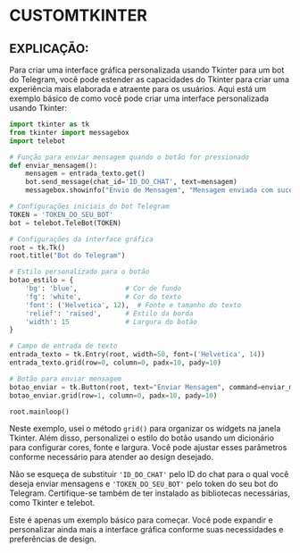 # CUSTOMTKINTER
## EXPLICAÇÃO:
Para criar uma interface gráfica personalizada usando Tkinter para um bot do Telegram, você pode estender as capacidades do Tkinter para criar uma experiência mais elaborada e atraente para os usuários. Aqui está um exemplo básico de como você pode criar uma interface personalizada usando Tkinter:

```python
import tkinter as tk
from tkinter import messagebox
import telebot

# Função para enviar mensagem quando o botão for pressionado
def enviar_mensagem():
    mensagem = entrada_texto.get()
    bot.send_message(chat_id='ID_DO_CHAT', text=mensagem)
    messagebox.showinfo("Envio de Mensagem", "Mensagem enviada com sucesso!")

# Configurações iniciais do bot Telegram
TOKEN = 'TOKEN_DO_SEU_BOT'
bot = telebot.TeleBot(TOKEN)

# Configurações da interface gráfica
root = tk.Tk()
root.title("Bot do Telegram")

# Estilo personalizado para o botão
botao_estilo = {
    'bg': 'blue',            # Cor de fundo
    'fg': 'white',           # Cor do texto
    'font': ('Helvetica', 12),  # Fonte e tamanho do texto
    'relief': 'raised',      # Estilo da borda
    'width': 15              # Largura do botão
}

# Campo de entrada de texto
entrada_texto = tk.Entry(root, width=50, font=('Helvetica', 14))
entrada_texto.grid(row=0, column=0, padx=10, pady=10)

# Botão para enviar mensagem
botao_enviar = tk.Button(root, text="Enviar Mensagem", command=enviar_mensagem, **botao_estilo)
botao_enviar.grid(row=1, column=0, padx=10, pady=10)

root.mainloop()
```

Neste exemplo, usei o método `grid()` para organizar os widgets na janela Tkinter. Além disso, personalizei o estilo do botão usando um dicionário para configurar cores, fonte e largura. Você pode ajustar esses parâmetros conforme necessário para atender ao design desejado.

Não se esqueça de substituir `'ID_DO_CHAT'` pelo ID do chat para o qual você deseja enviar mensagens e `'TOKEN_DO_SEU_BOT'` pelo token do seu bot do Telegram. Certifique-se também de ter instalado as bibliotecas necessárias, como Tkinter e telebot.

Este é apenas um exemplo básico para começar. Você pode expandir e personalizar ainda mais a interface gráfica conforme suas necessidades e preferências de design.